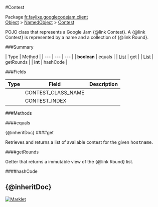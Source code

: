#Contest

Package [fr.faylixe.googlecodejam.client](README.md)<br>
[Object](../../../java/langObject.md) > [NamedObject](/commonNamedObject.md) > [Contest](Contest.md)

<p>POJO class that represents a Google Jam {@link Contest}.
 A {@link Contest} is represented by a name and a
 collection of {@link Round}.</p>

###Summary


| Type | Method |
| --- | --- | --- |
| **boolean** | equals |
| [List](../../../java/utilList.md) | get |
| [List](../../../java/utilList.md) | getRounds |
| **int** | hashCode |

###Fields


| Type | Field | Description |
| --- | --- | --- |
|  | CONTEST_CLASS_NAME |
|  | CONTEST_INDEX |

###Methods

####equals


{@inheritDoc}
####get


<p>Retrieves and returns a list of available
 contest for the given <tt>hostname</tt>.</p>
####getRounds


<p>Getter that returns a immutable view
 of the {@link Round} list.</p>
####hashCode


{@inheritDoc}
---
[![Marklet](https://img.shields.io/badge/Generated%20by-Marklet-green.svg)](https://github.com/Faylixe/marklet)